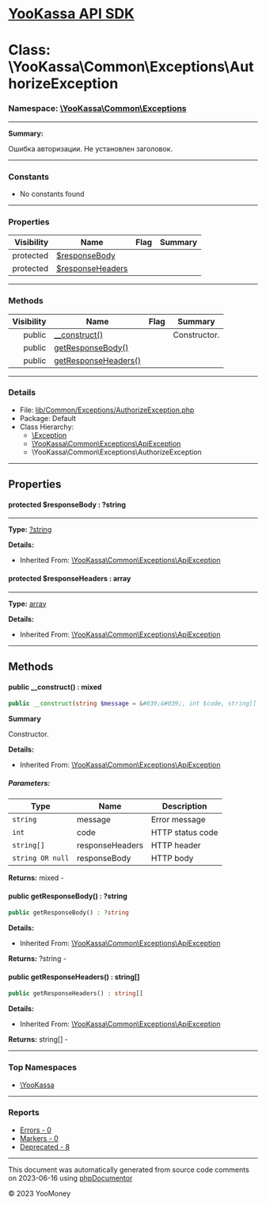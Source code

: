 # [YooKassa API SDK](../home.md)

# Class: \YooKassa\Common\Exceptions\AuthorizeException
### Namespace: [\YooKassa\Common\Exceptions](../namespaces/yookassa-common-exceptions.md)
---
**Summary:**

Ошибка авторизации. Не установлен заголовок.


---
### Constants
* No constants found

---
### Properties
| Visibility | Name | Flag | Summary |
| ----------:| ---- | ---- | ------- |
| protected | [$responseBody](../classes/YooKassa-Common-Exceptions-ApiException.md#property_responseBody) |  |  |
| protected | [$responseHeaders](../classes/YooKassa-Common-Exceptions-ApiException.md#property_responseHeaders) |  |  |

---
### Methods
| Visibility | Name | Flag | Summary |
| ----------:| ---- | ---- | ------- |
| public | [__construct()](../classes/YooKassa-Common-Exceptions-ApiException.md#method___construct) |  | Constructor. |
| public | [getResponseBody()](../classes/YooKassa-Common-Exceptions-ApiException.md#method_getResponseBody) |  |  |
| public | [getResponseHeaders()](../classes/YooKassa-Common-Exceptions-ApiException.md#method_getResponseHeaders) |  |  |

---
### Details
* File: [lib/Common/Exceptions/AuthorizeException.php](../../lib/Common/Exceptions/AuthorizeException.php)
* Package: Default
* Class Hierarchy:  
  * [\Exception](\Exception)
  * [\YooKassa\Common\Exceptions\ApiException](../classes/YooKassa-Common-Exceptions-ApiException.md)
  * \YooKassa\Common\Exceptions\AuthorizeException

---
## Properties
<a name="property_responseBody"></a>
#### protected $responseBody : ?string
---
**Type:** <a href="../?string"><abbr title="?string">?string</abbr></a>

**Details:**
* Inherited From: [\YooKassa\Common\Exceptions\ApiException](../classes/YooKassa-Common-Exceptions-ApiException.md)


<a name="property_responseHeaders"></a>
#### protected $responseHeaders : array
---
**Type:** <a href="../array"><abbr title="array">array</abbr></a>

**Details:**
* Inherited From: [\YooKassa\Common\Exceptions\ApiException](../classes/YooKassa-Common-Exceptions-ApiException.md)



---
## Methods
<a name="method___construct" class="anchor"></a>
#### public __construct() : mixed

```php
public __construct(string $message = &#039;&#039;, int $code, string[] $responseHeaders = [], string|null $responseBody = &#039;&#039;) : mixed
```

**Summary**

Constructor.

**Details:**
* Inherited From: [\YooKassa\Common\Exceptions\ApiException](../classes/YooKassa-Common-Exceptions-ApiException.md)

##### Parameters:
| Type | Name | Description |
| ---- | ---- | ----------- |
| <code lang="php">string</code> | message  | Error message |
| <code lang="php">int</code> | code  | HTTP status code |
| <code lang="php">string[]</code> | responseHeaders  | HTTP header |
| <code lang="php">string OR null</code> | responseBody  | HTTP body |

**Returns:** mixed - 


<a name="method_getResponseBody" class="anchor"></a>
#### public getResponseBody() : ?string

```php
public getResponseBody() : ?string
```

**Details:**
* Inherited From: [\YooKassa\Common\Exceptions\ApiException](../classes/YooKassa-Common-Exceptions-ApiException.md)

**Returns:** ?string - 


<a name="method_getResponseHeaders" class="anchor"></a>
#### public getResponseHeaders() : string[]

```php
public getResponseHeaders() : string[]
```

**Details:**
* Inherited From: [\YooKassa\Common\Exceptions\ApiException](../classes/YooKassa-Common-Exceptions-ApiException.md)

**Returns:** string[] - 



---

### Top Namespaces

* [\YooKassa](../namespaces/yookassa.md)

---

### Reports
* [Errors - 0](../reports/errors.md)
* [Markers - 0](../reports/markers.md)
* [Deprecated - 8](../reports/deprecated.md)

---

This document was automatically generated from source code comments on 2023-06-16 using [phpDocumentor](http://www.phpdoc.org/)

&copy; 2023 YooMoney